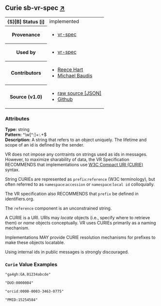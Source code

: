 
<div id="schema-header-title">
  <h2>Curie <span id="schema-header-title-project">sb-vr-spec <a href="https://github.com/ga4gh-schemablocks/sb-vr-spec" target="_BLANK">&nearr;</a></span> </h2>
</div>

<table id="schema-header-table">
  <tr>
    <th>{S}[B] Status <a href="https://schemablocks.org/about/sb-status-levels.html">[i]</a></th>
    <td><div id="schema-header-status">implemented</div></td>
  </tr>

  <tr>
    <th>Provenance</th>
    <td>
      <ul>
<li><a href="https://github.com/ga4gh/vr-spec/blob/1.0/schema/vr.yaml">vr-spec</a></li>
      </ul>
    </td>
  </tr>
  <tr>
    <th>Used by</th>
    <td>
      <ul>
<li><a href="https://github.com/ga4gh/vr-spec/blob/1.0/schema/vr.yaml">vr-spec</a></li>
      </ul>
    </td>
  </tr>

<!--more-->

  <tr>
    <th>Contributors</th>
    <td>
      <ul>
<li><a href="https://orcid.org/0000-0003-3463-0775">Reece Hart</a></li>
<li><a href="https://orcid.org/0000-0002-9903-4248">Michael Baudis</a></li>
      </ul>
    </td>
  </tr>
  <tr>
    <th>Source (v1.0)</th>
    <td>
      <ul>
        <li><a href="current/Curie.json" target="_BLANK">raw source [JSON]</a></li>
        <li><a href="https://github.com/ga4gh-schemablocks/sb-vr-spec/blob/master/schemas/Curie.yaml" target="_BLANK">Github</a></li>
      </ul>
    </td>
  </tr>
</table>

<div id="schema-attributes-title">
  <h3>Attributes</h3>
</div>

  
__Type:__ string  
__Pattern:__ ^\w[^:]+:.+$  
__Description:__ A string that refers to an object uniquely.  The lifetime and
scope of an id is defined by the sender.

VR does not impose any contraints on strings used as ids in
messages. However, to maximize sharability of data, the VR
Specification RECOMMENDS that implementations use [W3C Compact
URI (CURIE)](https://www.w3.org/TR/curie/) syntax.

String CURIEs are represented as `prefix`:`reference` (W3C
terminology), but often referred to as `namespace`:`accession`
or `namespace`:`local id` colloquially.

The VR specification also RECOMMENDS that `prefix` be defined in
identifiers.org.

The `reference` component is an unconstrained string.

A CURIE is a URI.  URIs may *locate* objects (i.e., specify
where to retrieve them) or *name* objects conceptually.  VR uses
CURIEs primarily as a naming mechanism.

Implementations MAY provide CURIE resolution mechanisms for
prefixes to make these objects locatable.

Using internal ids in public messages is strongly discouraged.


### `Curie` Value Examples  

```
"ga4gh:GA.01234abcde"
```
```
"DUO:0000004"
```
```
"orcid:0000-0003-3463-0775"
```
```
"PMID:15254584"
```

